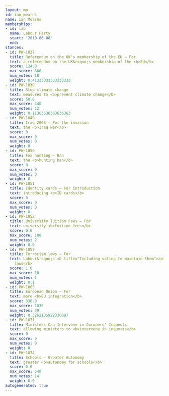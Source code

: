 ```yaml
---
layout: mp
id: ian_mearns
name: Ian Mearns
memberships:
- id: lab
  name: Labour Party
  start: '2010-06-08'
  end: 
stances:
- id: PW-1027
  title: Referendum on the UK's membership of the EU — For
  text: a referendum on the UK&rsquo;s membership of the <b>EU</b>
  score: 124.0
  max_score: 300
  num_votes: 18
  weight: 0.41333333333333333
- id: PW-1030
  title: Stop climate change
  text: measures to <b>prevent climate change</b>
  score: 50.0
  max_score: 440
  num_votes: 12
  weight: 0.11363636363636363
- id: PW-1049
  title: Iraq 2003 — For the invasion
  text: the <b>Iraq war</b>
  score: 0
  max_score: 0
  num_votes: 0
  weight: 0
- id: PW-1050
  title: Fox hunting — Ban
  text: the <b>hunting ban</b>
  score: 0
  max_score: 0
  num_votes: 0
  weight: 0
- id: PW-1051
  title: Identity cards — For introduction
  text: introducing <b>ID cards</b>
  score: 0
  max_score: 0
  num_votes: 0
  weight: 0
- id: PW-1052
  title: University Tuition Fees — For
  text: university <b>tuition fees</b>
  score: 0.0
  max_score: 100
  num_votes: 2
  weight: 0.0
- id: PW-1053
  title: Terrorism laws — For
  text: Labour&rsquo;s <b title="Including voting to maintain them">anti-terrorism
    laws</b>
  score: 1.0
  max_score: 10
  num_votes: 1
  weight: 0.1
- id: PW-1065
  title: European Union — For
  text: more <b>EU integration</b>
  score: 336.0
  max_score: 1030
  num_votes: 39
  weight: 0.3262135922330097
- id: PW-1071
  title: Ministers Can Intervene in Coroners' Inquests
  text: allowing ministers to <b>intervene in inquests</b>
  score: 0
  max_score: 0
  num_votes: 0
  weight: 0
- id: PW-1074
  title: Schools — Greater Autonomy
  text: greater <b>autonomy for schools</b>
  score: 0.0
  max_score: 540
  num_votes: 14
  weight: 0.0
autogenerated: true
---
```

